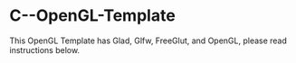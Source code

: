# C--OpenGL-Template
This OpenGL Template has Glad, Glfw, FreeGlut, and OpenGL, please read instructions below.
